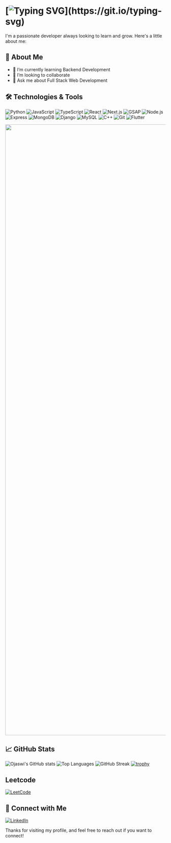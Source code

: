 # [![Typing SVG](https://readme-typing-svg.demolab.com/?lines=Hi+There,+I+am+Ojaswi+👋;Welcome+to+my+GitHub+profile!)](https://git.io/typing-svg)

 I'm a passionate developer always looking to learn and grow. Here's a little about me:

## 🚀 About Me
- 🌱 I’m currently learning Backend Development
- 👯 I’m looking to collaborate
- 💬 Ask me about Full Stack Web Development

## 🛠️ Technologies & Tools

![Python](https://img.shields.io/badge/Python-3776AB?style=for-the-badge&logo=python&logoColor=white)
![JavaScript](https://img.shields.io/badge/JavaScript-F7DF1E?style=for-the-badge&logo=javascript&logoColor=black)
![TypeScript](https://img.shields.io/badge/TypeScript-007ACC?style=for-the-badge&logo=typescript&logoColor=white)
![React](https://img.shields.io/badge/React-61DAFB?style=for-the-badge&logo=react&logoColor=black)
![Next.js](https://img.shields.io/badge/Next.js-000000?style=for-the-badge&logo=next.js&logoColor=white)
![GSAP](https://img.shields.io/badge/GSAP-88CE02?style=for-the-badge&logo=greensock&logoColor=black)
![Node.js](https://img.shields.io/badge/Node.js-339933?style=for-the-badge&logo=node.js&logoColor=white)
![Express](https://img.shields.io/badge/Express-000000?style=for-the-badge&logo=express&logoColor=white)
![MongoDB](https://img.shields.io/badge/MongoDB-47A248?style=for-the-badge&logo=mongodb&logoColor=white)
![Django](https://img.shields.io/badge/Django-092E20?style=for-the-badge&logo=django&logoColor=white)
![MySQL](https://img.shields.io/badge/MySQL-4479A1?style=for-the-badge&logo=mysql&logoColor=white)
![C++](https://img.shields.io/badge/C++-00599C?style=for-the-badge&logo=c%2B%2B&logoColor=white)
![Git](https://img.shields.io/badge/Git-F05032?style=for-the-badge&logo=git&logoColor=white)
![Flutter](https://img.shields.io/badge/Flutter-02569B?style=for-the-badge&logo=flutter&logoColor=white)


<img src="https://www.animatedimages.org/data/media/562/animated-line-image-0184.gif" width="1920" />

## 📈 GitHub Stats

![Ojaswi's GitHub stats](https://github-readme-stats.vercel.app/api?username=ojaswi1234&show_icons=true&theme=radical)
![Top Languages](https://github-readme-stats.vercel.app/api/top-langs/?username=ojaswi1234&layout=compact&theme=radical)
![GitHub Streak](https://github-readme-streak-stats.herokuapp.com/?user=ojaswi1234&theme=radical)
[![trophy](https://github-profile-trophy.vercel.app/?username=ojaswi1234&theme=radical)](https://github.com/ryo-ma/github-profile-trophy)


## Leetcode

[![LeetCode](https://leetcard.jacoblin.cool/ojaswideep2020?theme=light&animation=true)](https://leetcode.com/ojaswideep2020/)


## 🔗 Connect with Me

[![LinkedIn](https://img.shields.io/badge/LinkedIn-0077B5?style=for-the-badge&logo=linkedin&logoColor=white)](https://www.linkedin.com/in/ojaswi-bhardwaj-962393281)

Thanks for visiting my profile, and feel free to reach out if you want to connect!
